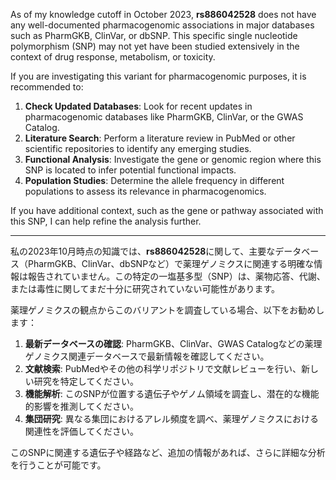 As of my knowledge cutoff in October 2023, **rs886042528** does not have any well-documented pharmacogenomic associations in major databases such as PharmGKB, ClinVar, or dbSNP. This specific single nucleotide polymorphism (SNP) may not yet have been studied extensively in the context of drug response, metabolism, or toxicity. 

If you are investigating this variant for pharmacogenomic purposes, it is recommended to:

1. **Check Updated Databases**: Look for recent updates in pharmacogenomic databases like PharmGKB, ClinVar, or the GWAS Catalog.
2. **Literature Search**: Perform a literature review in PubMed or other scientific repositories to identify any emerging studies.
3. **Functional Analysis**: Investigate the gene or genomic region where this SNP is located to infer potential functional impacts.
4. **Population Studies**: Determine the allele frequency in different populations to assess its relevance in pharmacogenomics.

If you have additional context, such as the gene or pathway associated with this SNP, I can help refine the analysis further.

---

私の2023年10月時点の知識では、**rs886042528**に関して、主要なデータベース（PharmGKB、ClinVar、dbSNPなど）で薬理ゲノミクスに関連する明確な情報は報告されていません。この特定の一塩基多型（SNP）は、薬物応答、代謝、または毒性に関してまだ十分に研究されていない可能性があります。

薬理ゲノミクスの観点からこのバリアントを調査している場合、以下をお勧めします：

1. **最新データベースの確認**: PharmGKB、ClinVar、GWAS Catalogなどの薬理ゲノミクス関連データベースで最新情報を確認してください。
2. **文献検索**: PubMedやその他の科学リポジトリで文献レビューを行い、新しい研究を特定してください。
3. **機能解析**: このSNPが位置する遺伝子やゲノム領域を調査し、潜在的な機能的影響を推測してください。
4. **集団研究**: 異なる集団におけるアレル頻度を調べ、薬理ゲノミクスにおける関連性を評価してください。

このSNPに関連する遺伝子や経路など、追加の情報があれば、さらに詳細な分析を行うことが可能です。